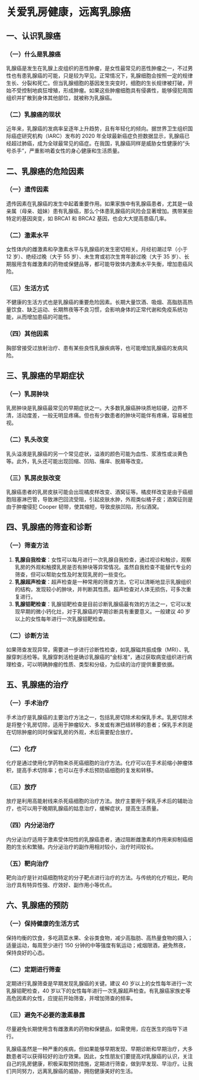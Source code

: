 # 关爱乳房健康，远离乳腺癌

## 一、认识乳腺癌
### （一）什么是乳腺癌
乳腺癌是发生在乳腺上皮组织的恶性肿瘤，是女性最常见的恶性肿瘤之一，不过男性也有患乳腺癌的可能，只是较为罕见。正常情况下，乳腺细胞会按照一定的规律生长、分裂和死亡。但当乳腺细胞的基因发生突变时，细胞的生长规律被打破，开始不受控制地疯狂增殖，形成肿瘤。如果这些肿瘤细胞具有侵袭性，能够侵犯周围组织并扩散到身体其他部位，就被称为乳腺癌。

### （二）乳腺癌的现状
近年来，乳腺癌的发病率呈逐年上升趋势，且有年轻化的倾向。据世界卫生组织国际癌症研究机构（IARC）发布的 2020 年全球最新癌症负担数据显示，乳腺癌已经超过肺癌，成为全球最常见的癌症。在我国，乳腺癌同样是威胁女性健康的“头号杀手”，严重影响着女性的身心健康和生活质量。

## 二、乳腺癌的危险因素
### （一）遗传因素
遗传因素在乳腺癌的发生中起着重要作用。如果家族中有乳腺癌患者，尤其是一级亲属（母亲、姐妹）患有乳腺癌，那么个体患乳腺癌的风险会显著增加。携带某些特定的基因突变，如 BRCA1 和 BRCA2 基因，也会大大提高患癌几率。

### （二）激素水平
女性体内的雌激素和孕激素水平与乳腺癌的发生密切相关。月经初潮过早（小于 12 岁）、绝经过晚（大于 55 岁）、未生育或初次生育年龄过晚（大于 35 岁）、长期服用含有雌激素的药物或保健品等，都可能导致体内激素水平失衡，增加患癌风险。

### （三）生活方式
不健康的生活方式也是乳腺癌的重要危险因素。长期大量饮酒、吸烟、高脂肪高热量饮食、缺乏运动、长期熬夜等不良习惯，会影响身体的正常代谢和免疫系统功能，从而增加患癌的可能性。

### （四）其他因素
胸部曾接受过放射治疗、患有某些良性乳腺疾病等，也可能增加乳腺癌的发病风险。

## 三、乳腺癌的早期症状
### （一）乳房肿块
乳房肿块是乳腺癌最常见的早期症状之一。大多数乳腺癌肿块质地较硬，边界不清，活动度差，一般无明显疼痛。但也有少数患者的肿块可能伴有疼痛，容易被忽视。

### （二）乳头改变
乳头溢液是乳腺癌的另一个常见症状，溢液的颜色可能为血性、浆液性或淡黄色等。此外，乳头还可能出现回缩、凹陷、瘙痒、脱屑等改变。

### （三）乳房皮肤改变
乳腺癌患者的乳房皮肤可能会出现橘皮样改变、酒窝征等。橘皮样改变是由于癌细胞阻塞淋巴管，导致淋巴回流受阻，引起皮肤水肿，外观类似橘子皮；酒窝征则是由于肿瘤侵犯 Cooper 韧带，使其缩短，导致皮肤凹陷，形似酒窝。

## 四、乳腺癌的筛查和诊断
### （一）筛查方法
1. **乳腺自我检查**：女性可以每月进行一次乳腺自我检查，通过视诊和触诊，观察乳房的外观和触摸乳房是否有肿块等异常情况。虽然自我检查不能替代专业的筛查，但可以帮助女性及时发现乳房的一些变化。
2. **乳腺超声检查**：超声检查是一种常用的筛查方法，它可以清晰地显示乳腺组织的结构，发现较小的肿块，并判断其性质。超声检查对人体无损伤，可多次重复进行。
3. **乳腺钼靶检查**：乳腺钼靶检查是目前诊断乳腺癌最有效的方法之一，它可以发现早期的微小钙化灶，对于乳腺癌的早期诊断具有重要意义。一般建议 40 岁以上的女性每年进行一次乳腺钼靶检查。

### （二）诊断方法
如果筛查发现异常，需要进一步进行诊断性检查，如乳腺磁共振成像（MRI）、乳腺穿刺活检等。乳腺穿刺活检是确诊乳腺癌的“金标准”，通过获取病变组织进行病理检查，可以明确肿瘤的性质、类型和分级，为后续的治疗提供重要依据。

## 五、乳腺癌的治疗
### （一）手术治疗
手术治疗是乳腺癌的主要治疗方法之一，包括乳房切除术和保乳手术。乳房切除术是将整个乳房切除，适用于肿瘤较大、多发或有淋巴结转移的患者；保乳手术则是在切除肿瘤的同时保留乳房的外观，术后需要配合放疗。

### （二）化疗
化疗是通过使用化学药物来杀死癌细胞的治疗方法。化疗可以在手术前缩小肿瘤体积，提高手术切除率；也可以在手术后预防癌细胞的复发和转移。

### （三）放疗
放疗是利用高能射线来杀死癌细胞的治疗方法。放疗主要用于保乳手术后的辅助治疗，也可以用于晚期乳腺癌的姑息治疗，缓解症状，提高生活质量。

### （四）内分泌治疗
内分泌治疗适用于激素受体阳性的乳腺癌患者，通过阻断雌激素的作用来抑制癌细胞的生长和繁殖。内分泌治疗的副作用相对较小，治疗时间较长。

### （五）靶向治疗
靶向治疗是针对癌细胞特定的分子靶点进行治疗的方法。与传统的化疗相比，靶向治疗具有特异性强、疗效好、副作用小等优点。

## 六、乳腺癌的预防
### （一）保持健康的生活方式
保持均衡的饮食，多吃蔬菜水果、全谷类食物，减少高脂肪、高热量食物的摄入；适量运动，每周至少进行 150 分钟的中等强度有氧运动；戒烟限酒，避免熬夜，保持良好的心态。

### （二）定期进行筛查
定期进行乳腺筛查是早期发现乳腺癌的关键。建议 40 岁以上的女性每年进行一次乳腺钼靶检查，40 岁以下的女性每年进行一次乳腺超声检查。有乳腺癌家族史等高危因素的女性，应提前开始筛查，并增加筛查的频率。

### （三）避免不必要的激素暴露
尽量避免长期使用含有雌激素的药物和保健品，如需使用，应在医生的指导下进行。

乳腺癌虽然是一种严重的疾病，但如果能够早期发现、早期诊断和早期治疗，大多数患者可以获得较好的治疗效果。因此，女性朋友们要提高对乳腺癌的认识，关注自己的乳房健康，积极采取预防措施，定期进行筛查，做到早发现、早治疗。让我们共同努力，远离乳腺癌的威胁，拥抱健康美好的生活。 